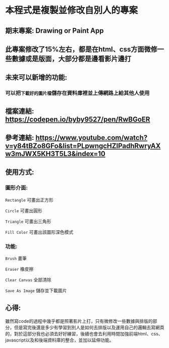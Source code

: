 # 本程式是複製並修改自別人的專案

## 期末專案:  Drawing or Paint App


## 此專案修改了15%左右，都是在html、css方面微修一些數據或是版面，大部分都是邊看影片邊打


## 未來可以新增的功能:


### 可以把``` 下載好的圖片檔 ```儲存在資料庫裡並上傳網路上給其他人使用





## 檔案連結: https://codepen.io/byby9527/pen/RwBGoER



## 參考連結: https://www.youtube.com/watch?v=y84tBZo8GFo&list=PLpwngcHZlPadhRwryAXw3mJWX5KH3T5L3&index=10




## 使用方式:

### 圖形介面:

``` Rectangle ``` 可畫出正方形

``` Circle ``` 可畫出圓形

``` Triangle ``` 可畫出三角形

``` Fill Color ``` 可畫出該圖形深色模式

### 功能:

``` Brush ```  畫筆

``` Eraser ``` 橡皮擦

``` Clear Canvas ``` 全部清除

``` Save As Image ``` 儲存並下載圖片





## 心得:
雖然寫code的過程中幾乎都是照著影片上打，只有微修改一些數據與排版的部分，但是寫完後還是多少有學習到別人是如何去排版以及運用自己的邏輯去寫網頁的，對於這部分我也必須去好好練習，後續也會去利用時間加強前端html、css、javascript以及和後端資料庫的整合，並加以延伸功能。


